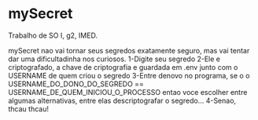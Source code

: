 # mySecret
Trabalho de SO I, g2, IMED.

mySecret nao vai tornar seus segredos exatamente seguro, mas vai tentar dar uma dificultadinha nos curiosos.
1-Digite seu segredo
2-Ele e criptografado, a chave de criptografia e guardada em .env junto com o USERNAME de quem criou o segredo
3-Entre denovo no programa, se o o USERNAME_DO_DONO_DO_SEGREDO == USERNAME_DE_QUEM_INICIOU_O_PROCESSO entao voce
  escolher entre algumas alternativas, entre elas descriptografar o segredo...
4-Senao, thcau thcau!
